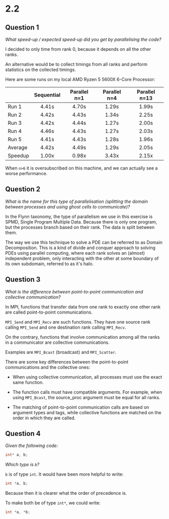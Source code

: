 # 2.2

## Question 1 
*What speed-up / expected speed-up did you get by parallelising the code?*

I decided to only time from rank 0, because it depends on all the other ranks.

An alternative would be to collect timings from all ranks and perform statistics on the collected timings.

Here are some runs on my local AMD Ryzen 5 5600X 6-Core Processor:

|         | Sequential | Parallel n=1 | Parallel n=4 | Parallel n=13|
| ----    |:----------:|:----------:  |:----------:  |:----------:  |
| Run 1   | 4.41s      | 4.70s        | 1.29s        | 1.99s        |
| Run 2   | 4.42s      | 4.43s        | 1.34s        | 2.25s        |
| Run 3   | 4.42s      | 4.44s        | 1.27s        | 2.00s        |
| Run 4   | 4.46s      | 4.43s        | 1.27s        | 2.03s        |
| Run 5   | 4.41s      | 4.43s        | 1.28s        | 1.96s        |
| Average | 4.42s      | 4.49s        | 1.29s        | 2.05s        |
| Speedup | 1.00x      | 0.98x        | 3.43x        | 2.15x        |

When `n>6` it is oversubscribed on this machine, and we can actually see a worse performance.

## Question 2
*What is the name for this type of parallelisation (splitting the domain between processes and using ghost cells to communicate)?*

In the Flynn taxonomy, the type of parallelism we use in this exercise is SPMD, Single Program Multiple Data. 
Because there is only one program, but the processes branch based on their rank. The data is split between them.

The way we use this technique to solve a PDE can be referred to as Domain Decomposition. This is a kind of divide and conquer approach to solving PDEs using parallel computing, 
where each rank solves an (almost) independent problem, only interacting with the other at some boundary of its own subdomain, referred to as it's halo.

## Question 3 
*What is the difference between point-to-point communication and collective communication?*

In MPI, functions that transfer data from one rank to exactly one other rank are called point-to-point communications.

`MPI_Send` and `MPI_Recv` are such functions. They have one source rank calling `MPI_Send` and one destination rank calling `MPI_Recv`.

On the contrary, functions that involve communication among all the ranks in a communicator are collective communications.

Examples are `MPI_Bcast` (broadcast) and `MPI_Scatter`.

There are some key differences between the point-to-point communications and the collective ones:

- When using collective communication, all processes must use the exact same function. 

- The function calls must have compatible arguments. For example, when using `MPI_Bcast`, the source_proc argument must be equal for all ranks.

- The matching of point-to-point communication calls are based on argument types and tags, while collective functions are matched on the order in which they are called.

## Question 4
*Given the following code:*
```c
int* a, b;
```
*Which type is `b`?*

`b` is of type `int`. It would have been more helpful to write:

```c
int *a, b;
```

Because then it is clearer what the order of precedence is. 

To make both be of type `int*`, we could write:

```c
int *a, *b;
```
